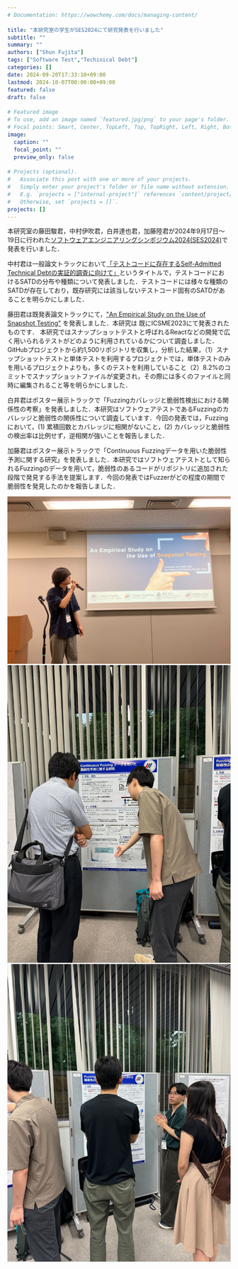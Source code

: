 ```yaml
---
# Documentation: https://wowchemy.com/docs/managing-content/

title: "本研究室の学生がSES2024にて研究発表を行いました"
subtitle: ""
summary: ""
authors: ["Shun Fujita"]
tags: ["Software Test","Techinical Debt"]
categories: []
date: 2024-09-20T17:33:10+09:00
lastmod: 2024-10-07T00:00:00+09:00
featured: false
draft: false

# Featured image
# To use, add an image named `featured.jpg/png` to your page's folder.
# Focal points: Smart, Center, TopLeft, Top, TopRight, Left, Right, BottomLeft, Bottom, BottomRight.
image:
  caption: ""
  focal_point: ""
  preview_only: false

# Projects (optional).
#   Associate this post with one or more of your projects.
#   Simply enter your project's folder or file name without extension.
#   E.g. `projects = ["internal-project"]` references `content/project/deep-learning/index.md`.
#   Otherwise, set `projects = []`.
projects: []
---
```

本研究室の藤田駿君，中村伊吹君，白井達也君，加藤陸君が2024年9月17日〜19日に行われた[ソフトウェアエンジニアリングシンポジウム2024(SES2024)](https://ses.sigse.jp/2024/)で発表を行いました．

中村君は一般論文トラックにおいて[「テストコードに存在するSelf-Admitted Technical Debtの実証的調査に向けて」](https://ipsj.ixsq.nii.ac.jp/ej/?action=pages_view_main&active_action=repository_view_main_item_detail&item_id=239243&item_no=1&page_id=13&block_id=8)というタイトルで，テストコードにおけるSATDの分布や種類について発表しました．テストコードには様々な種類のSATDが存在しており，既存研究には該当しないテストコード固有のSATDがあることを明らかにしました．

藤田君は既発表論文トラックにて，["An Empirical Study on the Use of Snapshot Testing"](https://ieeexplore.ieee.org/document/10336316) を発表しました．本研究は
既にICSME2023にて発表されたものです．
本研究ではスナップショットテストと呼ばれるReactなどの開発で広く用いられるテストがどのように利用されているかについて調査しました．GitHubプロジェクトから約1,500リポジトリを収集し，分析した結果，（1）スナップショットテストと単体テストを利用するプロジェクトでは，単体テストのみを用いるプロジェクトよりも，多くのテストを利用していること（2）8.2%のコミットでスナップショットファイルが変更され，その際には多くのファイルと同時に編集されること等を明らかにしました．

白井君はポスター展示トラックで「Fuzzingカバレッジと脆弱性検出における関係性の考察」を発表しました．本研究はソフトウェアテストであるFuzzingのカバレッジと脆弱性の関係性について調査しています．今回の発表では，Fuzzingにおいて，(1) 累積回数とカバレッジに相関がないこと，(2) カバレッジと脆弱性の検出率は比例せず，逆相関が強いことを報告しました．

加藤君はポスター展示トラックで「Continuous Fuzzingデータを用いた脆弱性予測に関する研究」を発表しました．本研究ではソフトウェアテストとして知られるFuzzingのデータを用いて，脆弱性のあるコードがリポジトリに追加された段階で発見する手法を提案します．今回の発表ではFuzzerがどの程度の期間で脆弱性を発見したのかを報告しました．

![](fujita.jpg)
![](kato.jpg)
![](shirai.jpg)
